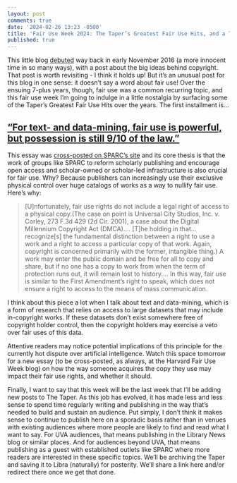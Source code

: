 ```yaml
---
layout: post
comments: true
date: '2024-02-26 13:23 -0500'
title: 'Fair Use Week 2024: The Taper’s Greatest Fair Use Hits, and a Taper Swan Song'
published: true
---
```

This little blog [debuted](http://thetaper.library.virginia.edu/2016/11/02/welcome-to-the-taper.html) way back in early November 2016 (a more innocent time in so many ways), with a post about the big ideas behind copyright. That post is worth revisiting - I think it holds up! But it’s an unusual post for this blog in one sense: it doesn’t say a word about fair use! Over the ensuing 7-plus years, though, fair use was a common recurring topic, and this fair use week I’m going to indulge in a little nostalgia by surfacing some of the Taper’s Greatest Fair Use Hits over the years. The first installment is...

## [“For text- and data-mining, fair use is powerful, but possession is still 9/10 of the law.”](http://thetaper.library.virginia.edu/2018/02/28/for-text-and-data-mining-fair-use-is-powerful-but-possession-is-still-9-10-of-the-law-sparc.html)

This essay was [cross-posted on SPARC’s site](https://sparcopen.org/news/2018/possession-is-still-9-10-of-the-law/) and its core thesis is that the work of groups like SPARC to reform scholarly publishing and encourage open access and scholar-owned or scholar-led infrastructure is also crucial for fair use. Why? Because publishers can increasingly use their exclusive physical control over huge catalogs of works as a way to nullify fair use. Here’s why:

> [U]nfortunately, fair use rights do not include a legal right of access to a physical copy.(The case on point is Universal City Studios, Inc. v. Corley, 273 F.3d 429 (2d Cir. 2001), a case about the Digital Millennium Copyright Act (DMCA).... [T]he holding in that…recognize[s] the fundamental distinction between a right to use a work and a right to access a particular copy of that work. Again, copyright is concerned primarily with the former, intangible thing.) A work may enter the public domain and be free for all to copy and share, but if no one has a copy to work from when the term of protection runs out, it will remain lost to history.… In this way, fair use is similar to the First Amendment’s right to speak, which does not ensure a right to access to the means of mass communication.

I think about this piece a lot when I talk about text and data-mining, which is a form of research that relies on access to large datasets that may include in-copyright works. If these datasets don’t exist somewhere free of copyright holder control, then the copyright holders may exercise a veto over fair uses of this data.

Attentive readers may notice potential implications of this principle for the currently hot dispute over artificial intelligence. Watch this space tomorrow for a new essay (to be cross-posted, as always, at the Harvard Fair Use Week blog) on how the way someone acquires the copy they use may impact their fair use rights, and whether it should. 

Finally, I want to say that this week will be the last week that I’ll be adding new posts to The Taper. As this job has evolved, it has made less and less sense to spend time regularly writing and publishing in the way that’s needed to build and sustain an audience. Put simply, I don’t think it makes sense to continue to publish here on a sporadic basis rather than in venues with existing audiences where more people are likely to find and read what I want to say. For UVA audiences, that means publishing in the Library News blog or similar places. And for audiences beyond UVA, that means publishing as a guest with established outlets like SPARC where more readers are interested in these specific topics. We’ll be archiving the Taper and saving it to Libra (naturally) for posterity. We’ll share a link here and/or redirect there once we get that done.
 